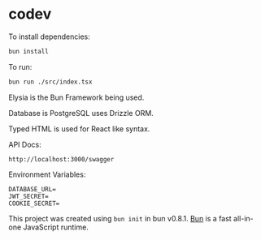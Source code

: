 # codev

To install dependencies:

```bash
bun install
```

To run:

```bash
bun run ./src/index.tsx
```

Elysia is the Bun Framework being used.

Database is PostgreSQL uses Drizzle ORM.

Typed HTML is used for React like syntax.

API Docs:

```
http://localhost:3000/swagger
```

Environment Variables:

```
DATABASE_URL=
JWT_SECRET=
COOKIE_SECRET=
```

This project was created using `bun init` in bun v0.8.1. [Bun](https://bun.sh) is a fast all-in-one JavaScript runtime.
